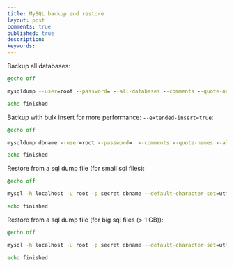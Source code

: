 ```yaml
---
title: MySQL backup and restore
layout: post
comments: true
published: true
description: 
keywords: 
---
```



Backup all databases:

```bat
@echo off

mysqldump --user=root --password= --all-databases --comments --quote-names --allow-keywords --complete-insert --skip-extended-insert --create-options --add-drop-table --hex-blob --default-character-set=utf8 -r C:\mysqlbackup.sql

echo finished
```

Backup with bulk insert for more performance: `--extended-insert=true`:

```bat
@echo off

mysqldump dbname --user=root --password=  --comments --quote-names --allow-keywords --extended-insert=true --create-options --add-drop-table --hex-blob --default-character-set=utf8 -r C:\mysqlbackup.sql

echo finished
```

Restore from a sql dump file (for small sql files):

```bat
@echo off

mysql -h localhost -u root -p secret dbname --default-character-set=utf8 < mysqlbackup.sql

echo finished
```

Restore from a sql dump file (for big sql files (> 1 GB)):

```bat
@echo off

mysql -h localhost -u root -p secret dbname --default-character-set=utf8 --init-command="SET GLOBAL max_allowed_packet=1073741824;SET NAMES utf8;SET FOREIGN_KEY_CHECKS=0;SET UNIQUE_CHECKS=0;" < mysqlbackup.sql

echo finished
```


